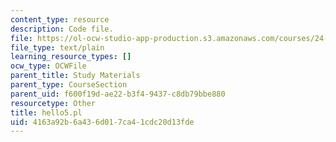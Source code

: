 ```yaml
---
content_type: resource
description: Code file.
file: https://ol-ocw-studio-app-production.s3.amazonaws.com/courses/24-964-topics-in-phonology-fall-2004/4163a92b6a436d017ca41cdc20d13fde_hello5.pl
file_type: text/plain
learning_resource_types: []
ocw_type: OCWFile
parent_title: Study Materials
parent_type: CourseSection
parent_uid: f600f19d-ae22-b3f4-9437-c8db79bbe880
resourcetype: Other
title: hello5.pl
uid: 4163a92b-6a43-6d01-7ca4-1cdc20d13fde
---
```

